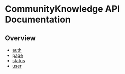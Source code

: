 # CommunityKnowledge API Documentation
## Overview
- [auth](auth.md)
- [page](page.md)
- [status](status.md)
- [user](user.md)
